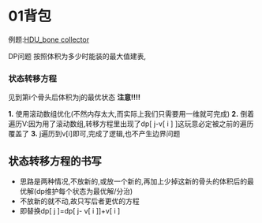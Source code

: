 # 01背包
例题:[HDU_bone collector](http://acm.hdu.edu.cn/showproblem.php?pid=2602)

DP问题
按照体积为多少时能装的最大值建表,

### 状态转移方程
见到第i个骨头后体积为j的最优状态
**注意!!!!**

**1.** 使用滚动数组优化(不然内存太大,而实际上我们只需要用一维就可完成)
**2.** 倒着遍历V:因为用了滚动数组,转移方程里出现了dp[ j-v[ i ] ]这玩意必定被之前的遍历覆盖了
**3.** j遍历到v[i]即可,完成了逻辑,也不产生边界问题
## 状态转移方程的书写
* 思路是两种情况,不放新的,或放一个新的,再加上少掉这新的骨头的体积后的最优解(dp维护每个状态为最优解/分治)
* 不放新的就不动,故只写后者更优的方程
* 即替换dp[ j ]=dp[ j- v[ i ]]+v[ i ]


